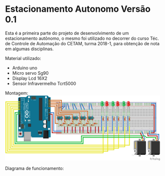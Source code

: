 # Estacionamento Autonomo Versão 0.1
Esta é a primeira parte do projeto de desenvolvimento de um estacionamento autônomo, o mesmo foi utilizado no decorrer do curso Téc. de Controle de Automação do CETAM, turma 2018-1, para obtenção de nota em algumas disciplinas. 

Material utilizado:
  - Arduino uno
  - Micro servo Sg90
  - Display Lcd 16X2
  - Sensor Infravermelho Tcrt5000

Montagem:
![](documents/image/estacionamento1.0_bb.png)

Diagrama de funcionamento:
